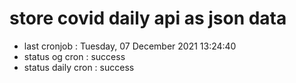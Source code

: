 # store covid daily api as json data

- last cronjob : Tuesday, 07 December 2021 13:24:40
- status og cron : success
- status daily cron : success
      
      